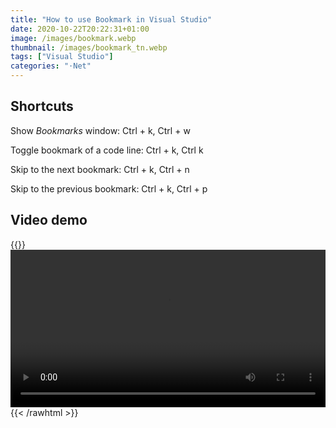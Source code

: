 ```yaml
---
title: "How to use Bookmark in Visual Studio"
date: 2020-10-22T20:22:31+01:00
image: /images/bookmark.webp
thumbnail: /images/bookmark_tn.webp
tags: ["Visual Studio"]
categories: "⋅Net"
---
```


## Shortcuts

Show *Bookmarks* window: Ctrl + k, Ctrl + w

Toggle bookmark of a code line: Ctrl + k, Ctrl k

Skip to the next bookmark: Ctrl + k, Ctrl + n

Skip to the previous bookmark: Ctrl + k, Ctrl + p

## Video demo

{{<rawhtml>}}
<video width=100% controls>
  <source src="/videos/visual_studio_bookmark.webm" type="video/webm">
Your browser does not support the video tag.
</video>
{{< /rawhtml >}}


